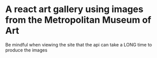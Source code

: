 # A react art gallery using images from the Metropolitan Museum of Art

Be mindful when viewing the site that the api can take a LONG time to produce the images